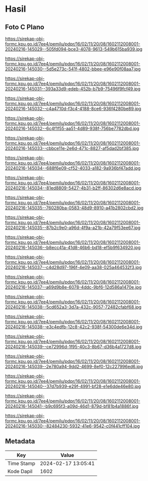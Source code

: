 # Hasil

## Foto C Plano

https://sirekap-obj-formc.kpu.go.id/7ee4/pemilu/pdpr/16/02/11/20/08/1602112008001-20240216-145029--505fd094-bce3-4078-9613-549b615ba939.jpg

https://sirekap-obj-formc.kpu.go.id/7ee4/pemilu/pdpr/16/02/11/20/08/1602112008001-20240216-145030--5d5e273c-541f-4802-bbee-e96e90f08aa7.jpg

https://sirekap-obj-formc.kpu.go.id/7ee4/pemilu/pdpr/16/02/11/20/08/1602112008001-20240216-145031--393a33d9-edeb-452b-b7b9-75496f9fcf49.jpg

https://sirekap-obj-formc.kpu.go.id/7ee4/pemilu/pdpr/16/02/11/20/08/1602112008001-20240216-145032--c4a4710d-f3c4-4188-8ce6-936f4280be89.jpg

https://sirekap-obj-formc.kpu.go.id/7ee4/pemilu/pdpr/16/02/11/20/08/1602112008001-20240216-145032--6c4f1f55-aa51-4d89-938f-756be7782dbd.jpg

https://sirekap-obj-formc.kpu.go.id/7ee4/pemilu/pdpr/16/02/11/20/08/1602112008001-20240216-145033--cbbce11e-2e6d-471c-8827-af5dad2bf385.jpg

https://sirekap-obj-formc.kpu.go.id/7ee4/pemilu/pdpr/16/02/11/20/08/1602112008001-20240216-145034--688f6e09-cf52-4033-a182-9a936bf47add.jpg

https://sirekap-obj-formc.kpu.go.id/7ee4/pemilu/pdpr/16/02/11/20/08/1602112008001-20240216-145034--81ed8809-5427-4b31-b2ff-86302d6e8acd.jpg

https://sirekap-obj-formc.kpu.go.id/7ee4/pemilu/pdpr/16/02/11/20/08/1602112008001-20240216-145035--760280ba-0583-48d9-8910-a41b2802cbd2.jpg

https://sirekap-obj-formc.kpu.go.id/7ee4/pemilu/pdpr/16/02/11/20/08/1602112008001-20240216-145035--87b2c9e0-a96d-4f9a-a21b-42a79f53ee67.jpg

https://sirekap-obj-formc.kpu.go.id/7ee4/pemilu/pdpr/16/02/11/20/08/1602112008001-20240216-145036--b8ecc41a-41d8-46b6-bd18-ef5b9f634920.jpg

https://sirekap-obj-formc.kpu.go.id/7ee4/pemilu/pdpr/16/02/11/20/08/1602112008001-20240216-145037--c4d28d97-196f-4e09-aa38-025a464532f3.jpg

https://sirekap-obj-formc.kpu.go.id/7ee4/pemilu/pdpr/16/02/11/20/08/1602112008001-20240216-145037--a69d9b8e-6078-4ddc-9bf6-12d586a1470e.jpg

https://sirekap-obj-formc.kpu.go.id/7ee4/pemilu/pdpr/16/02/11/20/08/1602112008001-20240216-145038--5cd652a3-3d7a-432c-9057-72482cfabf68.jpg

https://sirekap-obj-formc.kpu.go.id/7ee4/pemilu/pdpr/16/02/11/20/08/1602112008001-20240216-145038--e3c4edfb-12c8-42c2-938f-54300de6e34d.jpg

https://sirekap-obj-formc.kpu.go.id/7ee4/pemilu/pdpr/16/02/11/20/08/1602112008001-20240216-145039--ce72996d-1f95-40c3-8b67-d36b4a1727d8.jpg

https://sirekap-obj-formc.kpu.go.id/7ee4/pemilu/pdpr/16/02/11/20/08/1602112008001-20240216-145039--2e780a94-9dd2-4699-8ef0-12c227996ed6.jpg

https://sirekap-obj-formc.kpu.go.id/7ee4/pemilu/pdpr/16/02/11/20/08/1602112008001-20240216-145040--37d7b939-e29f-4991-bf28-e1e6dde46e80.jpg

https://sirekap-obj-formc.kpu.go.id/7ee4/pemilu/pdpr/16/02/11/20/08/1602112008001-20240216-145041--b9c695f3-a09d-46d1-879d-bf81b4a1886f.jpg

https://sirekap-obj-formc.kpu.go.id/7ee4/pemilu/pdpr/16/02/11/20/08/1602112008001-20240216-145030--82484230-5932-41e6-9542-c0f441cff104.jpg


## Metadata

| Key        | Value               |
| ---------- | ------------------- |
| Time Stamp | 2024-02-17 13:05:41 |
| Kode Dapil | 1602                |



